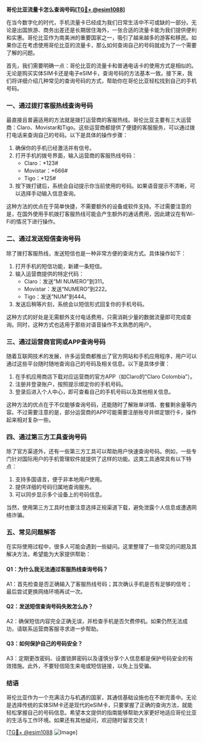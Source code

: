 **哥伦比亚流量卡怎么查询号码[[TG💪+ @esim1088](https://t.me/s/esim1088)]**

在当今数字化的时代，手机流量卡已经成为我们日常生活中不可或缺的一部分。无论是出国旅游、商务出差还是长期居住海外，一张合适的流量卡能为我们提供便利和实惠。哥伦比亚作为南美洲的重要国家之一，吸引了越来越多的游客和移民。如果你正在考虑使用哥伦比亚的流量卡，那么如何查询自己的号码就成为了一个需要了解的问题。

首先，我们需要明确一点：哥伦比亚的流量卡和普通电话卡的使用方式是相似的。无论是购买实体SIM卡还是电子eSIM卡，查询号码的方法基本一致。接下来，我们将详细介绍几种常见的查询号码的方式，帮助你在哥伦比亚轻松找到自己的手机号码。

### **一、通过拨打客服热线查询号码**

最直接且普遍适用的方法就是拨打运营商的客服热线。哥伦比亚主要有三大运营商：Claro、Movistar和Tigo。这些运营商都提供了便捷的客服服务，可以通过拨打电话来查询自己的号码。以下是具体的操作步骤：

1. 确保你的手机已经激活并有信号。
2. 打开手机的拨号界面，输入运营商的客服热线号码：
   - Claro：*123#
   - Movistar：*666#
   - Tigo：*125#
3. 按下拨打键后，系统会自动提示你当前使用的号码。如果语音提示不清晰，可以选择手动输入信息查询。

这种方法的优点在于简单快捷，不需要额外的设备或软件支持。不过需要注意的是，在国外使用手机拨打客服热线可能会产生额外的通话费用，因此建议在有Wi-Fi的情况下进行操作。

### **二、通过发送短信查询号码**

除了拨打客服热线，发送短信也是一种非常方便的查询方式。具体操作如下：

1. 打开手机的短信功能，新建一条短信。
2. 输入运营商提供的特定代码：
   - Claro：发送“MI NUMERO”到311。
   - Movistar：发送“NUMERO”到222。
   - Tigo：发送“NUM”到444。
3. 发送后稍等片刻，系统会以短信形式回复你的手机号码。

这种方式的好处是无需额外支付电话费用，只需消耗少量的数据流量即可完成查询。同时，这种方式也适用于那些对语音操作不太熟悉的用户。

### **三、通过运营商官网或APP查询号码**

随着互联网技术的发展，许多运营商都推出了官方网站和手机应用程序，用户可以通过这些平台随时随地查询自己的号码及相关信息。以下是具体步骤：

1. 在手机应用商店下载对应运营商的官方APP（如Claro的“Claro Colombia”）。
2. 注册并登录账户，按照提示绑定你的手机号码。
3. 登录后进入个人中心，即可查看自己的手机号码以及其他相关信息。

这种方法的优点在于不仅能够查询号码，还能随时了解账单详情、套餐剩余量等内容。不过需要注意的是，部分运营商的APP可能需要注册账号并绑定银行卡，操作起来相对复杂一些。

### **四、通过第三方工具查询号码**

除了官方渠道外，还有一些第三方工具可以帮助用户快速查询号码。例如，一些专门针对国际用户的手机管理软件就提供了这样的功能。这类工具通常具有以下特点：

1. 支持多国语言，便于非本地用户使用。
2. 提供详细的号码归属地查询服务。
3. 可以同步显示多个设备上的号码信息。

当然，使用第三方工具时也要注意选择正规渠道下载，避免泄露个人信息或遭遇网络诈骗。

### **五、常见问题解答**

在实际使用过程中，很多人可能会遇到一些疑问。这里整理了一些常见的问题及其解决方法，希望能为大家提供帮助：

#### Q1：为什么我无法通过客服热线查询号码？
A1：首先检查是否正确输入了客服热线号码；其次确认手机是否有足够的信号；最后尝试更换网络环境再试一次。

#### Q2：发送短信查询号码失败怎么办？
A2：确保短信内容完全正确无误，并检查手机是否欠费停机。如果仍然无法成功，请联系运营商客服寻求进一步帮助。

#### Q3：如何保护自己的号码安全？
A3：定期更改密码、设置锁屏密码以及谨慎分享个人信息都是保护号码安全的有效措施。此外，不要轻信陌生来电或短信链接，以免上当受骗。

### **结语**

哥伦比亚作为一个充满活力与机遇的国家，其通信基础设施也在不断完善中。无论是选择传统的实体SIM卡还是现代的eSIM卡，只要掌握了正确的查询方法，就能轻松掌握自己的号码信息。希望本文提供的指南能够帮助大家更好地适应哥伦比亚的生活与工作环境。如果还有其他疑问，欢迎随时留言交流！

[[TG💪+ @esim1088](https://t.me/s/esim1088) ![Image](https://i.postimg.cc/4NQfJmqS/Snipaste-2025-05-13-00-14-12.png)]
